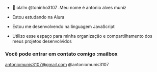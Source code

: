 - 👋 ola’m @toninho3107
  .Meu nome é antonio alves muniz

- Estou estudando na Alura
- Estou me desenvolvendo na linguagem JavaScript
- Utilizo esse espaço para minha organização e compartilhamento dos meus projetos desenvolvidos
### Você pode entrar em contato comigo :mailbox

antoniomunis3107@gmail.com
@antoniomunis3107

  


<!---
toninho3107/toninho3107 is a ✨ special ✨ repository because its `README.md` (this file) appears on your GitHub profile.
You can click the Preview link to take a look at your changes.
--->
